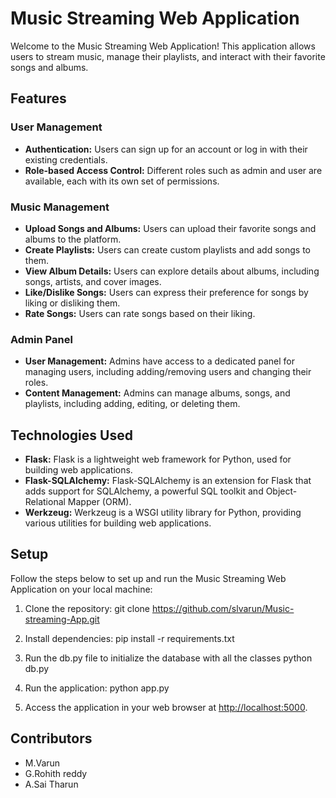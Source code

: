# Music Streaming Web Application

Welcome to the Music Streaming Web Application! This application allows users to stream music, manage their playlists, and interact with their favorite songs and albums.

## Features

### User Management
- **Authentication:** Users can sign up for an account or log in with their existing credentials.
- **Role-based Access Control:** Different roles such as admin and user are available, each with its own set of permissions.

### Music Management
- **Upload Songs and Albums:** Users can upload their favorite songs and albums to the platform.
- **Create Playlists:** Users can create custom playlists and add songs to them.
- **View Album Details:** Users can explore details about albums, including songs, artists, and cover images.
- **Like/Dislike Songs:** Users can express their preference for songs by liking or disliking them.
- **Rate Songs:** Users can rate songs based on their liking.

### Admin Panel
- **User Management:** Admins have access to a dedicated panel for managing users, including adding/removing users and changing their roles.
- **Content Management:** Admins can manage albums, songs, and playlists, including adding, editing, or deleting them.

## Technologies Used

- **Flask:** Flask is a lightweight web framework for Python, used for building web applications.
- **Flask-SQLAlchemy:** Flask-SQLAlchemy is an extension for Flask that adds support for SQLAlchemy, a powerful SQL toolkit and Object-Relational Mapper (ORM).
- **Werkzeug:** Werkzeug is a WSGI utility library for Python, providing various utilities for building web applications.

## Setup

Follow the steps below to set up and run the Music Streaming Web Application on your local machine:


1. Clone the repository:
   git clone https://github.com/slvarun/Music-streaming-App.git


2. Install dependencies:
   pip install -r requirements.txt

3. Run the db.py file to initialize the database with all the classes 
   python db.py

4. Run the application:
   python app.py

5. Access the application in your web browser at [http://localhost:5000](http://localhost:5000).

## Contributors

- M.Varun
- G.Rohith reddy
- A.Sai Tharun



